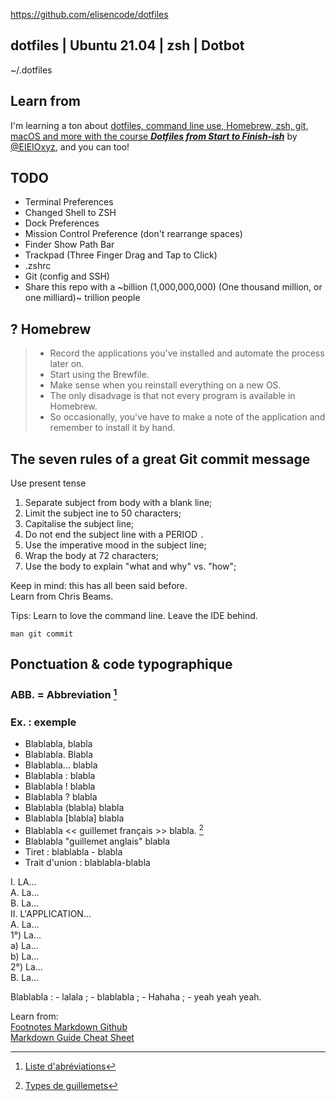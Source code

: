 <https://github.com/elisencode/dotfiles>

## dotfiles | Ubuntu 21.04 | zsh | Dotbot 
~/.dotfiles

## Learn from
I'm learning a ton about [dotfiles, command line use, Homebrew, zsh, git, macOS and more with the course ***Dotfiles from Start to Finish-ish***](http://dotfiles.eieio.xyz/) by [@EIEIOxyz](https://twitter.com/EIEIOxyz/), and you can too!

## TODO
- Terminal Preferences
- Changed Shell to ZSH
- Dock Preferences
- Mission Control Preference (don't rearrange spaces)
- Finder Show Path Bar
- Trackpad (Three Finger Drag and Tap to Click)
- .zshrc
- Git (config and SSH)
- Share this repo with a ~billion (1,000,000,000) (One thousand million, or one milliard)~ trillion people

## ? Homebrew

> - Record the applications you've installed and automate the process later on.
> - Start using the Brewfile. 
> - Make sense when you reinstall everything on a new OS.
> - The only disadvage is that not every program is available in Homebrew.
> - So occasionally, you've have to make a note of the application and remember to install it by hand.

## The seven rules of a great Git commit message
Use present tense
1. Separate subject from body with a blank line;
2. Limit the subject ine to 50 characters;
3. Capitalise the subject line;
4. Do not end the subject line with a PERIOD `.`
5. Use the imperative mood in the subject line;
6. Wrap the body at 72 characters;
7. Use the body to explain "what and why" vs. "how";

Keep in mind: this has all been said before.<br>
Learn from Chris Beams.<br>

Tips: Learn to love the command line. Leave the IDE behind.

`man git commit`

## Ponctuation & code typographique
### ABB. = Abbreviation [^1]
### Ex. : exemple
* Blablabla, blabla
* Blablabla. Blabla
* Blablabla... blabla
* Blablabla : blabla
* Blablabla ! blabla
* Blablabla ? blabla
* Blablabla (blabla) blabla
* Blablabla [blabla] blabla
* Blablabla << guillemet français >> blabla. [^2] 
* Blablabla "guillemet anglais" blabla
* Tiret : blablabla - blabla
* Trait d'union : blablabla-blabla

I. LA...<br>
  A. La...<br>
  B. La...<br>
II. L'APPLICATION...<br>
  A. La...<br>
    1°) La...<br>
      a) La...<br>
      b) La...<br>
    2°) La...<br>
  B. La...<br>

Blablabla :
\- lalala ;
\- blablabla ;
\- Hahaha ;
\- yeah yeah yeah.

Learn from:<br>
[Footnotes Markdown Github](<https://github.blog/changelog/2021-09-30-footnotes-now-supported-in-markdown-fields/>)<br>
[Markdown Guide Cheat Sheet](<https://www.markdownguide.org/cheat-sheet/>)

[^1]: [Liste d'abréviations](<https://www.btb.termiumplus.gc.ca/redac-chap?lang=fra&lettr=chapsect1&info0=1#zz1>)
[^2]: [Types de guillemets](<https://www.btb.termiumplus.gc.ca/redac-chap?lang=fra&lettr=chapsect7&info0=7.1>)

